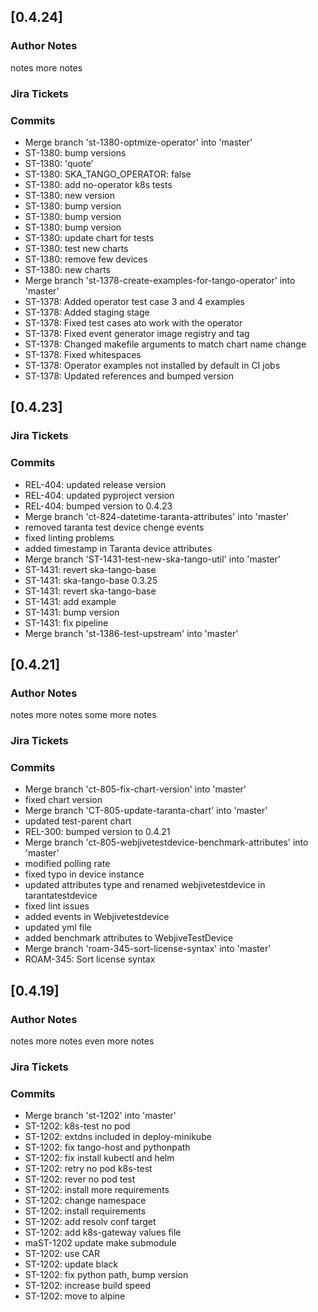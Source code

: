 ## [0.4.24]

### Author Notes

notes
more notes

### Jira Tickets



### Commits

- Merge branch 'st-1380-optmize-operator' into 'master'
- ST-1380: bump versions
- ST-1380: 'quote'
- ST-1380: SKA_TANGO_OPERATOR: false
- ST-1380: add no-operator k8s tests
- ST-1380: new version
- ST-1380: bump version
- ST-1380: bump version
- ST-1380: bump version
- ST-1380: update chart for tests
- ST-1380: test new charts
- ST-1380: remove few devices
- ST-1380: new charts
- Merge branch 'st-1378-create-examples-for-tango-operator' into 'master'
- ST-1378: Added operator test case 3 and 4 examples
- ST-1378: Added staging stage
- ST-1378: Fixed test cases  ato work with the operator
- ST-1378: Fixed event generator image registry and tag
- ST-1378: Changed makefile arguments to match chart name change
- ST-1378: Fixed whitespaces
- ST-1378: Operator examples not installed by default in CI jobs
- ST-1378: Updated references and bumped version

## [0.4.23]

### Jira Tickets



### Commits

- REL-404: updated release version
- REL-404: updated pyproject version
- REL-404: bumped version to 0.4.23
- Merge branch 'ct-824-datetime-taranta-attributes' into 'master'
- removed taranta test device chenge events
- fixed linting problems
- added timestamp in Taranta device attributes
- Merge branch 'ST-1431-test-new-ska-tango-util' into 'master'
- ST-1431: revert ska-tango-base
- ST-1431: ska-tango-base 0.3.25
- ST-1431: revert ska-tango-base
- ST-1431: add example
- ST-1431: bump version
- ST-1431: fix pipeline
- Merge branch 'st-1386-test-upstream' into 'master'

## [0.4.21]

### Author Notes

notes
more notes
some more notes

### Jira Tickets



### Commits

- Merge branch 'ct-805-fix-chart-version' into 'master'
- fixed chart version
- Merge branch 'CT-805-update-taranta-chart' into 'master'
- updated test-parent chart
- REL-300: bumped version to 0.4.21
- Merge branch 'ct-805-webjivetestdevice-benchmark-attributes' into 'master'
- modified polling rate
- fixed typo in device instance
- updated attributes type and renamed webjivetestdevice in tarantatestdevice
- fixed lint issues
- added events in Webjivetestdevice
- updated yml file
- added benchmark attributes to WebjiveTestDevice
- Merge branch 'roam-345-sort-license-syntax' into 'master'
- ROAM-345: Sort license syntax

## [0.4.19]

### Author Notes

notes
more notes
even more notes

### Jira Tickets



### Commits

- Merge branch 'st-1202' into 'master'
- ST-1202: k8s-test no pod
- ST-1202: extdns included in deploy-minikube
- ST-1202: fix tango-host and pythonpath
- ST-1202: fix install kubectl and helm
- ST-1202: retry no pod k8s-test
- ST-1202: rever no pod test
- ST-1202: install more requirements
- ST-1202: change namespace
- ST-1202: install requirements
- ST-1202: add resolv conf target
- ST-1202: add k8s-gateway values file
- maST-1202 update make submodule
- ST-1202: use CAR
- ST-1202: update black
- ST-1202: fix python path, bump version
- ST-1202: increase build speed
- ST-1202: move to alpine
